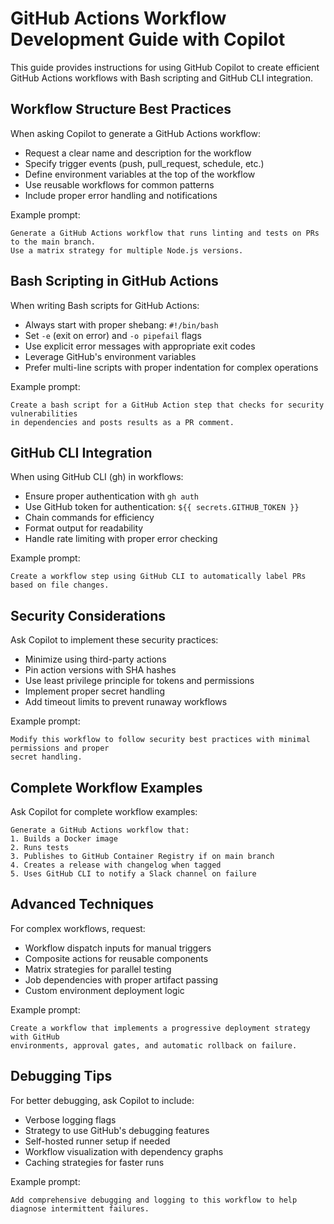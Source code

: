 # GitHub Actions Workflow Development Guide with Copilot

This guide provides instructions for using GitHub Copilot to create efficient GitHub Actions workflows with Bash scripting and GitHub CLI integration.

## Workflow Structure Best Practices

When asking Copilot to generate a GitHub Actions workflow:

- Request a clear name and description for the workflow
- Specify trigger events (push, pull_request, schedule, etc.)
- Define environment variables at the top of the workflow
- Use reusable workflows for common patterns
- Include proper error handling and notifications

Example prompt:
```
Generate a GitHub Actions workflow that runs linting and tests on PRs to the main branch. 
Use a matrix strategy for multiple Node.js versions.
```

## Bash Scripting in GitHub Actions

When writing Bash scripts for GitHub Actions:

- Always start with proper shebang: `#!/bin/bash`
- Set `-e` (exit on error) and `-o pipefail` flags
- Use explicit error messages with appropriate exit codes
- Leverage GitHub's environment variables
- Prefer multi-line scripts with proper indentation for complex operations

Example prompt:
```
Create a bash script for a GitHub Action step that checks for security vulnerabilities 
in dependencies and posts results as a PR comment.
```

## GitHub CLI Integration 

When using GitHub CLI (gh) in workflows:

- Ensure proper authentication with `gh auth`
- Use GitHub token for authentication: `${{ secrets.GITHUB_TOKEN }}`
- Chain commands for efficiency
- Format output for readability
- Handle rate limiting with proper error checking

Example prompt:
```
Create a workflow step using GitHub CLI to automatically label PRs based on file changes.
```

## Security Considerations

Ask Copilot to implement these security practices:

- Minimize using third-party actions
- Pin action versions with SHA hashes
- Use least privilege principle for tokens and permissions
- Implement proper secret handling
- Add timeout limits to prevent runaway workflows

Example prompt:
```
Modify this workflow to follow security best practices with minimal permissions and proper
secret handling.
```

## Complete Workflow Examples

Ask Copilot for complete workflow examples:

```
Generate a GitHub Actions workflow that:
1. Builds a Docker image
2. Runs tests
3. Publishes to GitHub Container Registry if on main branch
4. Creates a release with changelog when tagged
5. Uses GitHub CLI to notify a Slack channel on failure
```

## Advanced Techniques

For complex workflows, request:

- Workflow dispatch inputs for manual triggers
- Composite actions for reusable components
- Matrix strategies for parallel testing
- Job dependencies with proper artifact passing
- Custom environment deployment logic

Example prompt:
```
Create a workflow that implements a progressive deployment strategy with GitHub
environments, approval gates, and automatic rollback on failure.
```

## Debugging Tips

For better debugging, ask Copilot to include:

- Verbose logging flags
- Strategy to use GitHub's debugging features
- Self-hosted runner setup if needed
- Workflow visualization with dependency graphs
- Caching strategies for faster runs

Example prompt:
```
Add comprehensive debugging and logging to this workflow to help diagnose intermittent failures.
```
